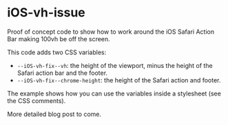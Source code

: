 # iOS-vh-issue

Proof of concept code to show how to work around the iOS Safari Action Bar making 100vh be off the screen.

This code adds two CSS variables:

* `--iOS-vh-fix--vh`: the height of the viewport, minus the height of the Safari action bar and the footer.
* `--iOS-vh-fix--chrome-height`: the height of the Safari action and footer.


The example shows how you can use the variables inside a stylesheet (see the CSS comments).

More detailed blog post to come.
